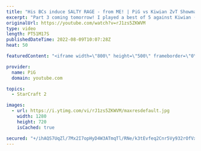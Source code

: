 ```yaml
---
title: "His BCs induce SALTY RAGE - from ME! | PiG vs Kiwian ZvT Showmatch (Part 2) - StarCraft 2"
excerpt: "Part 3 coming tomorrow! I played a best of 5 against Kiwian (Top) who is a former Terran pro who played in GSL. Game 1 was so long I had to split the showmatch into parts. Here's part 2. His BCs extracted a lot of salt - from ME! -- 🐷 Second Channel for Learning StarCraft 2: https://www.youtube.com/c/PiGRandom"
originalUrl: https://youtube.com/watch?v=rJ1zs5ZKWVM
type: video
length: PT51M17S
publishedDateTime: 2022-08-09T10:07:28Z
heat: 50

featuredContent: "<iframe width=\"800\" height=\"500\" frameborder=\"0\" src=\"https://www.youtube.com/embed/rJ1zs5ZKWVM\" allow=\"accelerometer; autoplay; encrypted-media; gyroscope; picture-in-picture\" allowfullscreen></iframe>"

provider:
  name: PiG
  domain: youtube.com

topics:
  - StarCraft 2

images:
  - url: https://i.ytimg.com/vi/rJ1zs5ZKWVM/maxresdefault.jpg
    width: 1280
    height: 720
    isCached: true

secured: "+/ihAQS7UqZl/7Mx2I7opHyD4W3ATmqTl/RNe/k3tEvfeq2Cnr5Vy932rOfVx6KQ8HYP9Yq3U9Cr4BjGmKA3cTjuUfGfjPQVVttrHB5hydyWQt8Z72ZWLDI6wLXQ2iTSeDrnuSQ/ArilRMeWWpDxSPjLu8OqWRf5/EtKZpWC/qjxoRdXOWQLjL1hqwAjwSB/47A9/dZXjvo1H5HDDXMT0+6rQNUP0GIY3nBFAxtwdxARDwr0Mxkk1Re0SyARi/chfcKccBAsoK4GnW7yOqn6QCcwMzJIzAYEulqopTu24TeXow+Ll5eCIaF2n0OvT5NFRv33uAgasYV96YgvD4u5bK+iosTdaYyT8PjelCnSuwUnp13czQV0HQn3Ul1BE56FWGeXFD6ThlVJ2Ynssx53ZFwvHGS2pN2nBxgM/Elragg=;gcQ4x4pN1CL7EIbue3CKaw=="
---
```


